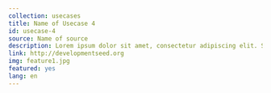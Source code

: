 ```yaml
---
collection: usecases
title: Name of Usecase 4
id: usecase-4
source: Name of source
description: Lorem ipsum dolor sit amet, consectetur adipiscing elit. Suspendisse ut augue aliquet ligula aliquam faucibus a ac mauris. Sed sagittis tempor sapien ac sagittis. Sed sagittis tempor sapien ac sagittis.
link: http://developmentseed.org
img: feature1.jpg
featured: yes
lang: en
---
```

